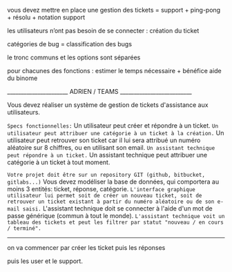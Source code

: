 vous devez mettre en place une gestion des tickets = support + ping-pong + résolu + notation support

les utilisateurs n’ont pas besoin de se connecter : création du ticket 

catégories de bug = classification des bugs

le tronc communs et les options sont séparées

pour chacunes des fonctions : estimer le temps nécessaire + bénéfice aide du binome




______________________  ADRIEN / TEAMS  __________________________

Vous devez réaliser un système de gestion de tickets d'assistance aux utilisateurs.
 
`Specs fonctionnelles:`
Un utilisateur peut créer et répondre à un ticket.
`Un utilisateur peut attribuer une catégorie à un ticket à la création.`
Un utilisateur peut retrouver son ticket car il lui sera attribué un numéro aléatoire sur 8 chiffres, ou en utilisant son email.
`Un assistant technique peut répondre à un ticket.`
Un assistant technique peut attribuer une catégorie à un ticket à tout moment.
 
`Votre projet doit être sur un repository GIT (github, bitbucket, gitlabs...)`
Vous devez modéliser la base de données, qui comportera au moins 3 entités: ticket, réponse, catégorie.
`L'interface graphique utilisateur lui permet soit de créer un nouveau ticket, soit de retrouver un ticket existant à partir du numéro aléatoire ou de son e-mail saisi.`
L'assistant technique doit se connecter à l'aide d'un mot de passe générique (commun à tout le monde).
`L'assistant technique voit un tableau des tickets et peut les filtrer par statut "nouveau / en cours / terminé".`



___________________________

on va commencer par créer les ticket puis les réponses 

puis les user et le support.